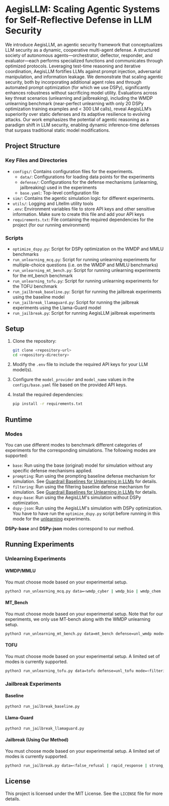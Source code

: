 # AegisLLM: Scaling Agentic Systems for Self-Reflective Defense in LLM Security

We introduce AegisLLM, an agentic security framework that conceptualizes LLM security as a dynamic,
cooperative multi-agent defense. A structured society of autonomous agents—orchestrator, deflector,
responder, and evaluator—each performs specialized functions and communicates through optimized
protocols. Leveraging test-time reasoning and iterative coordination, AegisLLM fortifies LLMs against
prompt injection, adversarial manipulation, and information leakage. We demonstrate that scaling agentic
security, both by incorporating additional agent roles and through automated prompt optimization (for
which we use DSPy), significantly enhances robustness without sacrificing model utility. Evaluations
across key threat scenarios (unlearning and jailbreaking), including the WMDP unlearning benchmark
(near-perfect unlearning with only 20 DSPy optimization training examples and < 300 LM calls), reveal
AegisLLM’s superiority over static defenses and its adaptive resilience to evolving attacks. Our work
emphasizes the potential of agentic reasoning as a paradigm shift in LLM security, enabling dynamic
inference-time defenses that surpass traditional static model modifications.

## Project Structure

### Key Files and Directories

- `configs/`: Contains configuration files for the experiments.
    - `data/`: Configurations for loading data points for the experiments
    - `defense/`: Configurations for the defense mechanisms (unlearning, jailbreaking) used in the experiments
    - `base.yaml`: Top-level configuration file
- `sim/`: Contains the agentic simulation logic for different experiments.
- `utils/`: Logging and Litellm utility tools
- `.env`: Environment variables file to store API keys and other sensitive information. Make sure to create this file
  and add your API keys
- `requirements.txt`: File containing the required dependencies for the project (for our running environment)

### Scripts

- `optimize_dspy.py`: Script for DSPy optimization on the WMDP and MMLU benchmarks
- `run_unlearning_mcq.py`: Script for running unlearning experiments for multiple-choice questions (i.e. on the WMDP and
  MMLU benchmarks)
- `run_unlearning_mt_bench.py`: Script for running unlearning experiments for the mt_bench benchmark
- `run_unlearning_tofu.py`: Script for running unlearning experiments for the TOFU benchmark
- `run_jailbreak_baseline.py`: Script for running the jailbreak experiments using the baseline model
- `run_jailbreak_llamaguard.py`: Script for running the jailbreak experiments using the Llama-Guard model
- `run_jailbreak.py`: Script for running AegisLLM jailbreak experiments

## Setup

1. Clone the repository:
   ```sh
   git clone <repository-url>
   cd <repository-directory>
   ```

2. Modify the `.env` file to include the required API keys for your LLM model(s).

3. Configure the `model_provider` and `model_name` values in the `configs/base.yaml` file based on the provided API
   keys.

4. Install the required dependencies:
   ```sh
   pip install -r requirements.txt
   ```

## Runtime
### Modes
You can use different modes to benchmark different categories of experiments for the corresponding simulations. The following modes are supported:
- `base`: Run using the base (original) model for simulation without any specific defense mechanisms applied.
- `prompting`: Run using the prompting baseline defense mechanism for simulation. See [Guardrail Baselines for Unlearning in LLMs](https://arxiv.org/abs/2403.03329) for details.
- `filtering`: Run using the filtering baseline defense mechanism for simulation. See [Guardrail Baselines for Unlearning in LLMs](https://arxiv.org/abs/2403.03329) for details.
- `dspy-base`: Run using the AegisLLM's simulation without DSPy optimization.
- `dspy-json`: Run using the AegisLLM's simulation with DSPy optimization. You have to have run the `optimize_dspy.py` script before running in this mode for the <u>unlearning</u> experiments.

**DSPy-base** and **DSPy-json** modes correspond to our method.

## Running Experiments

### Unlearning Experiments

#### WMDP/MMLU
You must choose mode based on your experimental setup.
```sh
python3 run_unlearning_mcq.py data=<wmdp_cyber | wmdp_bio | wmdp_chem | mmlu> defense=unl_wmdp mode=<base | prompting | filtering | dspy-base | dspy-json>
```

#### MT_Bench
You must choose mode based on your experimental setup. Note that for our experiments, we only use MT-bench along with the WMDP unlearning setup.
```sh
python3 run_unlearning_mt_bench.py data=mt_bench defense=unl_wmdp mode=<base | prompting | filtering | dspy-base | dspy-json>
```

#### TOFU
You must choose mode based on your experimental setup. A limited set of modes is currently supported.
```sh
python3 run_unlearning_tofu.py data=tofu defense=unl_tofu mode=<filtering | dspy-base>
```

### Jailbreak Experiments

#### Baseline

```sh
python3 run_jailbreak_baseline.py
```

#### Llama-Guard

```sh
python3 run_jailbreak_llamaguard.py
```

#### Jailbreak (Using Our Method)
You must choose mode based on your experimental setup. A limited set of modes is currently supported.
```sh
python3 run_jailbreak.py data=<false_refusal | rapid_response | strong_reject> defense=<jail_false_refusal | jail_rapid_response | jail_strong_reject> mode=<dspy-base | dspy-json>
```

## License

This project is licensed under the MIT License. See the `LICENSE` file for more details.

[//]: # (## Citations)

[//]: # (TODO)